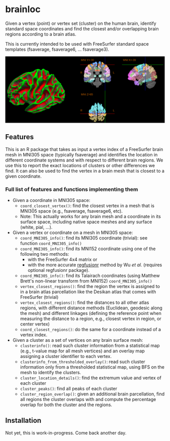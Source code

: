 # brainloc
Given a vertex (point) or vertex set (cluster) on the human brain, identify standard space coordinates and find the closest and/or overlapping brain regions according to a brain atlas.

This is currently intended to be used with FreeSurfer standard space templates (fsaverage, fsaverage6, ... fsaverage3).


![Fig1](./web/brainloc.png?raw=true "Brainloc.")

## Features

This is an R package that takes as input a vertex index of a FreeSurfer brain mesh in MNI305 space (typically fsaverage) and identifies the location in different coordinate systems and with respect to different brain regions. We use this to report the exact locations of clusters or other differences we find. It can also be used to find the vertex in a brain mesh that is closest to a given coordinate.

### Full list of features and functions implementing them

- Given a coordinate in MNI305 space:
  - `coord_closest_vertex()`: find the closest vertex in a mesh that is MNI305 space (e.g., fsaverage, fsaverage6, etc).
  - Note: This actually works for any brain mesh and a coordinate in its surface space, including native space meshes and any surface (white, pial, ...).
- Given a vertex or coordinate on a mesh in MNI305 space:
  - `coord_MNI305_info()`: find its MNI305 coordinate (trivial): see function `coord_MNI305_info()`
  - `coord_MNI305_info()`: find its MNI152 coordinate using one of the following two methods:
    - with the FreeSurfer 4x4 matrix or
    - with the more accurate [regfusionr](https://github.com/dfsp-spirit/regfusionr) method by Wu *et al.* (requires optional regfusionr package).
  - `coord_MNI305_info()`: find its Talairach coordinates (using Matthew Brett's non-linear transform from MNI152) `coord_MNI305_info()`
  - `vertex_closest_regions()`: find the region the vertex is assigned to in a brain atlas parcellation like the Desikan atlas that comes with FreeSurfer (trivial)
  - `vertex_closest_regions()`: find the distances to all other atlas regions, with different distance methods (Euclidean, geodesic along the mesh) and different linkages (defining the reference point when measuring the distance to a region, e.g., closest vertex in region, or center vertex)
  - `coord_closest_regions()`: do the same for a coordinate instead of a vertex index.
- Given a cluster as a set of vertices on any brain surface mesh:
  - `clusterinfo()`: read such cluster information from a statistical map (e.g., t-value map for all mesh vertices) and an overlay map assigning a cluster identifier to each vertex.
  - `clusterinfo_from_thresholded_overlay()`: read such cluster information only from a thresholded statistical map, using BFS on the mesh to identify the clusters.
  - `cluster_location_details()`: find the extremum value and vertex of each cluster
  - `cluster_peaks()`: find all peaks of each cluster
  - `cluster_region_overlap()`: given an additional brain parcellation, find all regions the cluster overlaps with and compute the percentage overlap for both the cluster and the regions.
 


## Installation

Not yet, this is work-in-progress. Come back another day.

